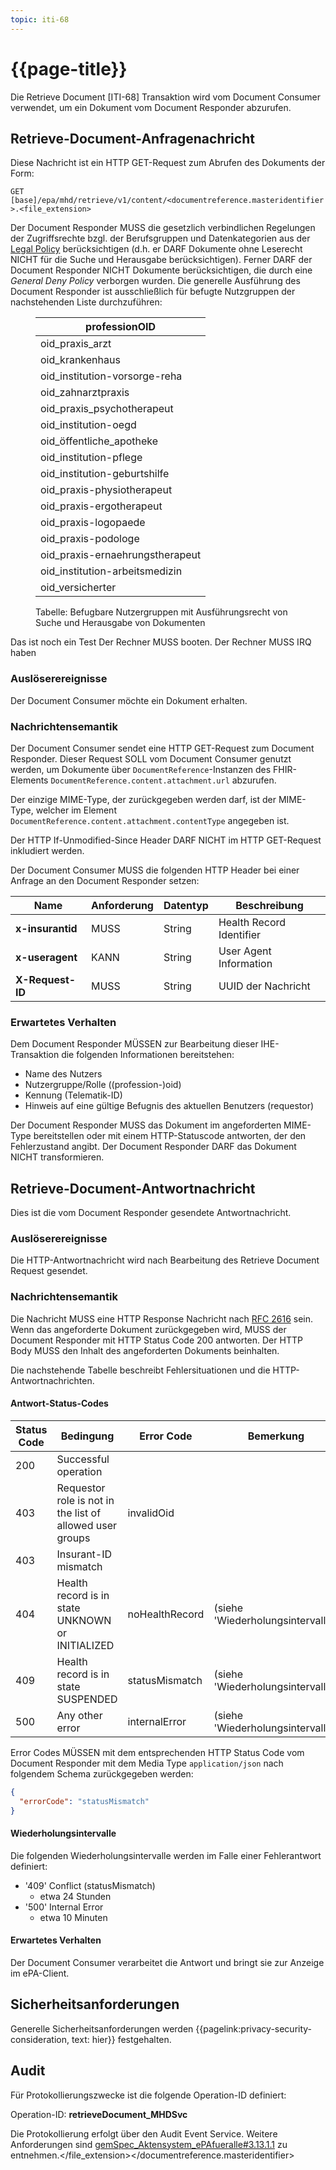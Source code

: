 ```yaml
---
topic: iti-68
---
```


# {{page-title}}

Die Retrieve Document [ITI-68] Transaktion wird vom Document Consumer verwendet, um ein Dokument vom Document Responder abzurufen.


## Retrieve-Document-Anfragenachricht

Diese Nachricht ist ein HTTP GET-Request zum Abrufen des Dokuments der Form:

``GET [base]/epa/mhd/retrieve/v1/content/<documentreference.masteridentifier>.<file_extension>``

<requirement id="IG_00001" target="MHD Service" title="Zugriffsrechte im Document Responder gemäß Legal Policy" version="1">
    Der Document Responder MUSS die gesetzlich verbindlichen Regelungen der Zugriffsrechte bzgl. der Berufsgruppen und Datenkategorien aus der <a href="https://gemspec.gematik.de/docs/gemSpec/gemSpec_Aktensystem_ePAfueralle/gemSpec_Aktensystem_ePAfueralle_V1.2.5/#3.10">Legal Policy</a> berücksichtigen (d.h. er DARF Dokumente ohne Leserecht NICHT für die Suche und Herausgabe berücksichtigen). Ferner DARF der Document Responder NICHT Dokumente berücksichtigen, die durch eine <i>General Deny Policy</i> verborgen wurden. Die generelle Ausführung des Document Responder ist ausschließlich für befugte Nutzgruppen der nachstehenden Liste durchzuführen:
    <figure>
<table class="regular">
<thead><tr><th>professionOID</th></tr></thead>
<tbody>
<tr><td>oid_praxis_arzt</td></tr>
<tr><td>oid_krankenhaus</td></tr>
<tr><td>oid_institution-vorsorge-reha</td></tr>
<tr><td>oid_zahnarztpraxis</td></tr>
<tr><td>oid_praxis_psychotherapeut</td></tr>
<tr><td>oid_institution-oegd</td></tr>
<tr><td>oid_öffentliche_apotheke</td></tr>
<tr><td>oid_institution-pflege</td></tr>
<tr><td>oid_institution-geburtshilfe</td></tr>
<tr><td>oid_praxis-physiotherapeut</td></tr>
<tr><td>oid_praxis-ergotherapeut</td></tr>
<tr><td>oid_praxis-logopaede</td></tr>
<tr><td>oid_praxis-podologe</td></tr>
<tr><td>oid_praxis-ernaehrungstherapeut</td></tr>
<tr><td>oid_institution-arbeitsmedizin</td></tr>
<tr><td>oid_versicherter</td></tr>
</tbody>
</table>
<figcaption>Tabelle: Befugbare Nutzergruppen mit Ausführungsrecht von Suche und Herausgabe von Dokumenten</figcaption>
</figure>
</requirement>
<requirement id="IG_00002" target="MHD Service" title="Testdurchführung 4" version="1">
    Das ist noch ein Test
</requirement>
<requirement id="IG_00003" target="Primärsystem" title="Booten" version="1">
    Der Rechner MUSS booten.
</requirement>
<requirement id="IG_00004" target="Primärsystem" title="IRQ" version="1">
    Der Rechner MUSS IRQ haben
</requirement>



### Auslöserereignisse

Der Document Consumer möchte ein Dokument erhalten.


### Nachrichtensemantik

Der Document Consumer sendet eine HTTP GET-Request zum Document Responder. Dieser Request SOLL vom Document Consumer genutzt werden, um Dokumente über `DocumentReference`-Instanzen des FHIR-Elements `DocumentReference.content.attachment.url` abzurufen.

Der einzige MIME-Type, der zurückgegeben werden darf, ist der MIME-Type, welcher im Element `DocumentReference.content.attachment.contentType` angegeben ist.

Der HTTP If-Unmodified-Since Header DARF NICHT im HTTP GET-Request inkludiert werden.

Der Document Consumer MUSS die folgenden HTTP Header bei einer Anfrage an den Document Responder setzen:

| Name | Anforderung | Datentyp | Beschreibung |
|------|----------|------|--------------|
| **x-insurantid** | MUSS | String | Health Record Identifier|
| **x-useragent** | KANN | String | User Agent Information |
| **X-Request-ID** | MUSS | String | UUID der Nachricht |


### Erwartetes Verhalten

Dem Document Responder MÜSSEN zur Bearbeitung dieser IHE-Transaktion die folgenden Informationen bereitstehen:
- Name des Nutzers
- Nutzergruppe/Rolle ((profession-)oid)
- Kennung (Telematik-ID)
- Hinweis auf eine gültige Befugnis des aktuellen Benutzers (requestor)

Der Document Responder MUSS das Dokument im angeforderten MIME-Type bereitstellen oder mit einem HTTP-Statuscode antworten, der den Fehlerzustand angibt. Der Document Responder DARF das Dokument NICHT transformieren.


## Retrieve-Document-Antwortnachricht

Dies ist die vom Document Responder gesendete Antwortnachricht.


### Auslöserereignisse

Die HTTP-Antwortnachricht wird nach Bearbeitung des Retrieve Document Request gesendet.


### Nachrichtensemantik

Die Nachricht MUSS eine HTTP Response Nachricht nach [RFC 2616](https://datatracker.ietf.org/doc/html/rfc2616) sein. Wenn das angeforderte Dokument zurückgegeben wird, MUSS der Document Responder mit HTTP Status Code 200 antworten. Der HTTP Body MUSS den Inhalt des angeforderten Dokuments beinhalten.

Die nachstehende Tabelle beschreibt Fehlersituationen und die HTTP-Antwortnachrichten.


#### Antwort-Status-Codes

| Status Code | Bedingung | Error Code | Bemerkung |
|-------------|-----------|------------|-----------|
| 200 | Successful operation | | |
| 403 | Requestor role is not in the list of allowed user groups | invalidOid | |
| 403 | Insurant-ID mismatch | | |
| 404 | Health record is in state UNKNOWN or INITIALIZED | noHealthRecord | (siehe 'Wiederholungsintervalle') |
| 409 | Health record is in state SUSPENDED | statusMismatch | (siehe 'Wiederholungsintervalle') |
| 500 | Any other error | internalError | (siehe 'Wiederholungsintervalle') |

Error Codes MÜSSEN mit dem entsprechenden HTTP Status Code vom Document Responder mit dem Media Type `application/json` nach folgendem Schema zurückgegeben werden:

```json
{
  "errorCode": "statusMismatch"
}
```

#### Wiederholungsintervalle

Die folgenden Wiederholungsintervalle werden im Falle einer Fehlerantwort definiert:

- '409' Conflict (statusMismatch)
    - etwa 24 Stunden
- '500' Internal Error
    - etwa 10 Minuten


#### Erwartetes Verhalten

Der Document Consumer verarbeitet die Antwort und bringt sie zur Anzeige im ePA-Client.


## Sicherheitsanforderungen

Generelle Sicherheitsanforderungen werden {{pagelink:privacy-security-consideration, text: hier}} festgehalten.


## Audit

Für Protokollierungszwecke ist die folgende Operation-ID definiert:

Operation-ID: **retrieveDocument_MHDSvc**

Die Protokollierung erfolgt über den Audit Event Service. Weitere Anforderungen sind [gemSpec_Aktensystem_ePAfueralle#3.13.1.1](https://gemspec.gematik.de/docs/gemSpec/gemSpec_Aktensystem_ePAfueralle/gemSpec_Aktensystem_ePAfueralle_V1.3.0/#3.13.1.1) zu entnehmen.</file_extension></documentreference.masteridentifier>